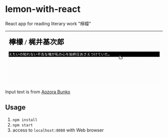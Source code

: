 # lemon-with-react

React app for reading literary work "檸檬"

|![capture](./lemon.gif)|
|:-:|

Input text is from [Aozora Bunko](https://www.aozora.gr.jp/)

## Usage

1. `npm install`
2. `npm start`
3. access to `localhost:8080` with Web browser
